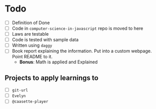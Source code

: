 # Todo
- [ ] Definition of Done
- [ ] Code in `computer-science-in-javascript` repo is moved to here
- [ ] Laws are testable
- [ ] Code is tested with sample data
- [ ] Written using `daggy`
- [ ] Book report explaining the information. Put into a custom webpage. Point README to it.
    - **Bonus**: Math is applied and Explained

## Projects to apply learnings to
- [ ]  `git-url`
- [ ]  `Evelyn`
- [ ]  `@caasette-player`
